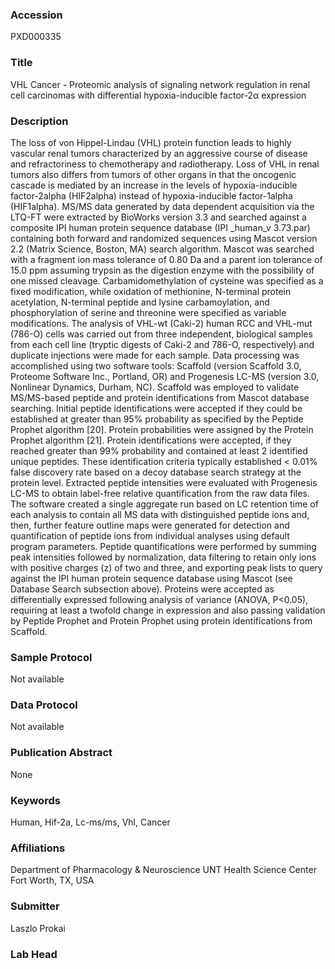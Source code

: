 ### Accession
PXD000335

### Title
VHL Cancer -  Proteomic analysis of signaling network regulation in renal cell carcinomas with differential hypoxia-inducible factor-2α expression

### Description
The loss of von Hippel-Lindau (VHL) protein function leads to highly vascular renal tumors characterized by an aggressive course of disease and refractoriness to chemotherapy and radiotherapy.  Loss of VHL in renal tumors also differs from tumors of other organs in that the oncogenic cascade is mediated by an increase in the levels of hypoxia-inducible factor-2alpha (HIF2alpha) instead of hypoxia-inducible factor-1alpha (HIF1alpha).        MS/MS data generated by data dependent acquisition via the LTQ-FT were extracted by BioWorks version 3.3 and searched against a composite IPI human protein sequence database (IPI _human_v 3.73.par)  containing both forward and randomized sequences using Mascot version 2.2 (Matrix Science, Boston, MA) search algorithm. Mascot was searched with a fragment ion mass tolerance of 0.80 Da and a parent ion tolerance of 15.0 ppm assuming trypsin as the digestion enzyme with the possibility of one missed cleavage. Carbamidomethylation of cysteine was specified as a fixed modification, while oxidation of methionine, N-terminal protein acetylation, N-terminal peptide and lysine carbamoylation, and phosphorylation of serine and threonine were specified as variable modifications. The analysis of VHL-wt (Caki-2) human RCC and VHL-mut (786-O) cells was carried out from three independent, biological samples from each cell line (tryptic digests of Caki-2 and 786-O, respectively) and duplicate injections were made for each sample. Data processing was accomplished using two software tools: Scaffold (version Scaffold 3.0, Proteome Software Inc., Portland, OR) and Progenesis LC-MS (version 3.0, Nonlinear Dynamics, Durham, NC). Scaffold was employed to validate MS/MS-based peptide and protein identifications from Mascot database searching. Initial peptide identifications were accepted if they could be established at greater than 95% probability as specified by the Peptide Prophet algorithm [20]. Protein probabilities were assigned by the Protein Prophet algorithm [21]. Protein identifications were accepted, if they reached greater than 99% probability and contained at least 2 identified unique peptides. These identification criteria typically established < 0.01% false discovery rate based on a decoy database search strategy at the protein level.        Extracted peptide intensities were evaluated with Progenesis LC-MS to obtain label-free relative quantification from the raw data files. The software created a single aggregate run based on LC retention time of each analysis to contain all MS data with distinguished peptide ions and, then, further feature outline maps were generated for detection and quantification of peptide ions from individual analyses using default program parameters. Peptide quantifications were performed by summing peak intensities followed by normalization, data filtering to retain only ions with positive charges (z) of two and three, and exporting peak lists to query against the IPI human protein sequence database using Mascot (see Database Search subsection above). Proteins were accepted as differentially expressed following analysis of variance (ANOVA, P<0.05), requiring at least a twofold change in expression and also passing validation by Peptide Prophet and Protein Prophet using protein identifications from Scaffold.

### Sample Protocol
Not available

### Data Protocol
Not available

### Publication Abstract
None

### Keywords
Human, Hif-2a, Lc-ms/ms, Vhl, Cancer

### Affiliations
Department of Pharmacology & Neuroscience UNT Health Science Center Fort Worth, TX, USA

### Submitter
Laszlo Prokai

### Lab Head


